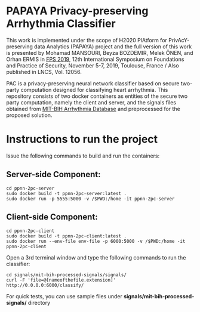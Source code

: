 # PAPAYA Privacy-preserving Arrhythmia Classifier

This work is implemented under the scope of H2020 PlAtform for PrivAcY-preserving data Analytics (PAPAYA) project and the full version of this work is presented by Mohamad MANSOURI, Beyza BOZDEMIR, Melek ÖNEN, and Orhan ERMIS in [FPS 2019](https://fps2019.sciencesconf.org/), 12th International Symposium on Foundations and Practice of Security, November 5-7, 2019, Toulouse, France / Also published in LNCS, Vol. 12056.

PAC is a privacy-preserving neural network classifier based on secure two-party computation designed for classifying heart arrhythmia. This repository consists of two docker containers as entities of the secure two party computation, namely the client and server, and the signals files obtained from [MIT-BIH Arrhythmia Database](https://www.physionet.org/content/mitdb/1.0.0/) and preprocessed for the proposed solution.

# Instructions to run the project

Issue the following commands to build and run the containers:

## Server-side Component:
```
cd ppnn-2pc-server
sudo docker build -t ppnn-2pc-server:latest .
sudo docker run -p 5555:5000 -v /$PWD:/home -it ppnn-2pc-server
```

## Client-side Component:
```
cd ppnn-2pc-client
sudo docker build -t ppnn-2pc-client:latest .
sudo docker run --env-file env-file -p 6000:5000 -v /$PWD:/home -it ppnn-2pc-client
```
Open a 3rd terminal window and type the following commands to run the classifier:

```
cd signals/mit-bih-processed-signals/signals/
curl -F 'file=@[nameofthefile.extension]' http://0.0.0.0:6000/classify/
```

For quick tests, you can use sample files under **signals/mit-bih-processed-signals/** directory


